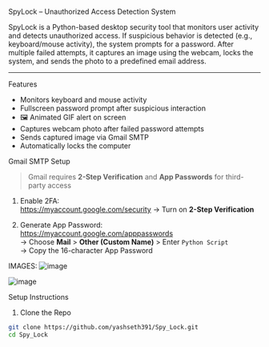  SpyLock – Unauthorized Access Detection System

SpyLock is a Python-based desktop security tool that monitors user activity and detects unauthorized access. If suspicious behavior is detected (e.g., keyboard/mouse activity), the system prompts for a password. After multiple failed attempts, it captures an image using the webcam, locks the system, and sends the photo to a predefined email address.

---

 Features

-  Monitors keyboard and mouse activity
-  Fullscreen password prompt after suspicious interaction
- 🖼 Animated GIF alert on screen
-  Captures webcam photo after failed password attempts
-  Sends captured image via Gmail SMTP
-  Automatically locks the computer


 Gmail SMTP Setup

> Gmail requires **2-Step Verification** and **App Passwords** for third-party access

 1. Enable 2FA:  
https://myaccount.google.com/security → Turn on **2-Step Verification**

 2. Generate App Password:  
https://myaccount.google.com/apppasswords  
→ Choose **Mail** > **Other (Custom Name)** > Enter `Python Script`  
→ Copy the 16-character App Password

IMAGES:
![image](https://github.com/user-attachments/assets/df17101a-05f2-4f3a-9ccd-df44feb7bbda)


![image](https://github.com/user-attachments/assets/16981c0d-183c-4a89-ad74-026622e2dc82)




 Setup Instructions
 1. Clone the Repo
```bash
git clone https://github.com/yashseth391/Spy_Lock.git
cd Spy_Lock
